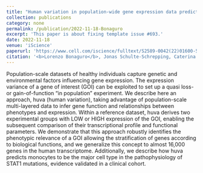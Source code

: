 ```yaml
---
title: "Human variation in population-wide gene expression data predicts gene perturbation phenotype"
collection: publications
category: none
permalink: /publication/2022-11-18-Bonaguro
excerpt: 'This paper is about fixing template issue #693.'
date: 2022-11-18
venue: 'iScience'
paperurl: 'https://www.cell.com/iscience/fulltext/S2589-0042(22)01600-5?uuid=uuid%3Aeb3c6d87-028a-4cf7-9e4a-26da618d7b8d'
citation: '<b>Lorenzo Bonaguro</b>, Jonas Schulte-Schrepping, Caterina Carraro, Laura L Sun, Benedikt Reiz, Ioanna Gemünd, Adem Saglam, Souad Rahmouni, Michel Georges, Peer Arts, Alexander Hoischen, Leo AB Joosten, Frank L van de Veerdonk, Mihai G Netea, Kristian Händler, Sach Mukherjee, Thomas Ulas, Joachim L Schultze, Anna C Aschenbrenner. (2022). &quot;Human variation in population-wide gene expression data predicts gene perturbation phenotype; <i>iScience</i>.'
---
```


Population-scale datasets of healthy individuals capture genetic and environmental factors influencing gene expression. The expression variance of a gene of interest (GOI) can be exploited to set up a quasi loss- or gain-of-function “in population” experiment. We describe here an approach, huva (human variation), taking advantage of population-scale multi-layered data to infer gene function and relationships between phenotypes and expression. Within a reference dataset, huva derives two experimental groups with LOW or HIGH expression of the GOI, enabling the subsequent comparison of their transcriptional profile and functional parameters. We demonstrate that this approach robustly identifies the phenotypic relevance of a GOI allowing the stratification of genes according to biological functions, and we generalize this concept to almost 16,000 genes in the human transcriptome. Additionally, we describe how huva predicts monocytes to be the major cell type in the pathophysiology of STAT1 mutations, evidence validated in a clinical cohort.
